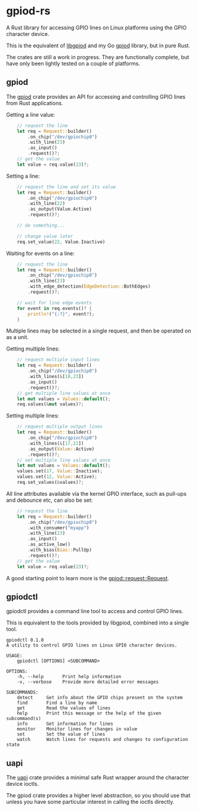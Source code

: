 # gpiod-rs

A Rust library for accessing GPIO lines on Linux platforms using the GPIO character device.

This is the equivalent of [libgpiod](https://git.kernel.org/pub/scm/libs/libgpiod/libgpiod.git/) and my Go [gpiod](https://github.com/warthog618/gpiod) library, but in pure Rust.

The crates are still a work in progress.  They are functionally complete, but have only been lightly tested on a couple of platforms.

## gpiod

The [gpiod](https://warthog618.github.io/gpiod-rs/gpiod/) crate provides an API for accessing and controlling GPIO lines from Rust applications.

Getting a line value:

```rust
    // request the line
    let req = Request::builder()
        .on_chip("/dev/gpiochip0")
        .with_line(23)
        .as_input()
        .request()?;
    // get the value
    let value = req.value(23)?;
```

Setting a line:

```rust
    // request the line and set its value
    let req = Request::builder()
        .on_chip("/dev/gpiochip0")
        .with_line(22)
        .as_output(Value.Active)
        .request()?;

    // do something...

    // change value later
    req.set_value(22, Value.Inactive)
```

Waiting for events on a line:

```rust
    // request the line
    let req = Request::builder()
        .on_chip("/dev/gpiochip0")
        .with_line(23)
        .with_edge_detection(EdgeDetection::BothEdges)
        .request()?;

    // wait for line edge events
    for event in req.events()? {
        println!("{:?}", event?);
    }
```

Multiple lines may be selected in a single request, and then be operated on as a unit.

Getting multiple lines:

```rust
    // request multiple input lines
    let req = Request::builder()
        .on_chip("/dev/gpiochip0")
        .with_lines(&[18,23])
        .as_input()
        .request()?;
    // get multiple line values at once
    let mut values = Values::default();
    req.values(&mut values)?;
```

Setting multiple lines:

```rust
    // request multiple output lines
    let req = Request::builder()
        .on_chip("/dev/gpiochip0")
        .with_lines(&[17,22])
        .as_output(Value::Active)
        .request()?;
    // set multiple line values at once
    let mut values = Values::default();
    values.set(17, Value::Inactive);
    values.set(12, Value::Active);
    req.set_values(&values)?;
```

All line attributes available via the kernel GPIO interface, such as pull-ups and debounce etc, can also be set:

```rust
    // request the line
    let req = Request::builder()
        .on_chip("/dev/gpiochip0")
        .with_consumer("myapp")
        .with_line(23)
        .as_input()
        .as_active_low()
        .with_bias(Bias::PullUp)
        .request()?;
    // get the value
    let value = req.value(23)?;
```

A good starting point to learn more is the [gpiod::request::Request](https://warthog618.github.io/gpiod-rs/gpiod/request/struct.Request.html).

## gpiodctl

gpiodctl provides a command line tool to access and control GPIO lines.

This is equivalent to the tools provided by libgpiod, combined into a single tool.

```text
gpiodctl 0.1.0
A utility to control GPIO lines on Linux GPIO character devices.

USAGE:
    gpiodctl [OPTIONS] <SUBCOMMAND>

OPTIONS:
    -h, --help       Print help information
    -v, --verbose    Provide more detailed error messages

SUBCOMMANDS:
    detect     Get info about the GPIO chips present on the system
    find       Find a line by name
    get        Read the values of lines
    help       Print this message or the help of the given subcommand(s)
    info       Get information for lines
    monitor    Monitor lines for changes in value
    set        Set the value of lines
    watch      Watch lines for requests and changes to configuration state
```

## uapi

The [uapi](https://warthog618.github.io/gpiod-rs/gpiod_uapi/) crate provides a minimal safe Rust wrapper around the character device ioctls.

The gpiod crate provides a higher level abstraction, so you should use that unless you have some particular interest in calling the ioctls directly.
